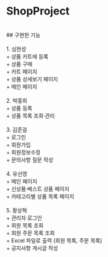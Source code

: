 # ShopProject
<br>
## 구현한 기능 <br>
<br>
 1. 심현성 <br>
  + 상품 카트에 등록 <br>
  + 상품 구매 <br>
  + 카트 페이지 <br>
  + 상품 상세보기 페이지 <br>
  + 메인 페이지 <br>
  <br>
 2. 박홍희 <br>
  + 상품 등록 <br>
  + 상품 목록 조회·관리 <br>
  <br>
 3. 김준걸 <br>
  + 로그인 <br>
  + 회원가입 <br>
  + 회원정보수정 <br>
  + 문의사항 질문 작성 <br>
  <br>
 4. 유선영 <br>
  + 메인 페이지 <br>
  + 신상품·베스트 상품 페이지 <br>
  + 카테고리별 상품 목록 페이지 <br>
   <br>
 5. 황상혁 <br>
  + 관리자 로그인 <br>
  + 회원 목록 조회 <br>
  + 회원 주문 목록 조회 <br>
  + Excel 파일로 출력 (회원 목록, 주문 목록) <br>
  + 공지사항 게시글 작성 <br>
  
 
